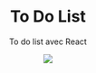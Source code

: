 <h1 align=center>To Do List </h1>

<p align=center> To do list avec React </p>
<p align=center> <img src="https://i.giphy.com/media/DWXPqvinrACGz0HnZK/giphy.webp"> </p>
